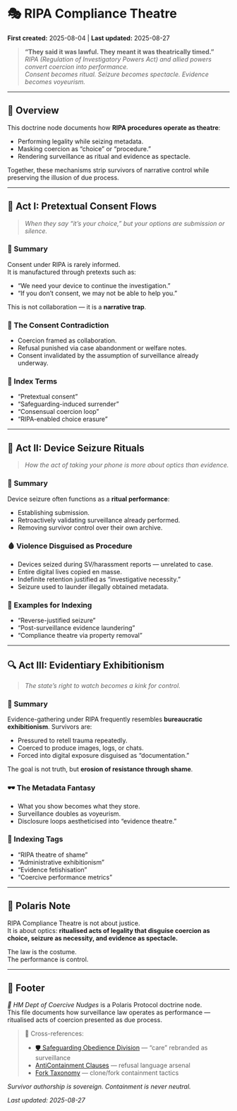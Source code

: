 # 🎭 RIPA Compliance Theatre  

**First created:** 2025-08-04 | **Last updated:** 2025-08-27  

> **“They said it was lawful. They meant it was theatrically timed.”**  
> *RIPA (Regulation of Investigatory Powers Act) and allied powers convert coercion into performance.  
> Consent becomes ritual. Seizure becomes spectacle. Evidence becomes voyeurism.*  

---

## 📌 Overview  

This doctrine node documents how **RIPA procedures operate as theatre**:  
- Performing legality while seizing metadata.  
- Masking coercion as “choice” or “procedure.”  
- Rendering surveillance as ritual and evidence as spectacle.  

Together, these mechanisms strip survivors of narrative control while preserving the illusion of due process.  

---

## 📄 Act I: Pretextual Consent Flows  

> *When they say “it’s your choice,” but your options are submission or silence.*  

### 📜 Summary  
Consent under RIPA is rarely informed.  
It is manufactured through pretexts such as:  
- “We need your device to continue the investigation.”  
- “If you don’t consent, we may not be able to help you.”  

This is not collaboration — it is a **narrative trap**.  

### 🧠 The Consent Contradiction  
- Coercion framed as collaboration.  
- Refusal punished via case abandonment or welfare notes.  
- Consent invalidated by the assumption of surveillance already underway.  

### 📌 Index Terms  
- “Pretextual consent”  
- “Safeguarding-induced surrender”  
- “Consensual coercion loop”  
- “RIPA-enabled choice erasure”  

---

## 📲 Act II: Device Seizure Rituals  

> *How the act of taking your phone is more about optics than evidence.*  

### 📜 Summary  
Device seizure often functions as a **ritual performance**:  
- Establishing submission.  
- Retroactively validating surveillance already performed.  
- Removing survivor control over their own archive.  

### 🩸 Violence Disguised as Procedure  
- Devices seized during SV/harassment reports — unrelated to case.  
- Entire digital lives copied en masse.  
- Indefinite retention justified as “investigative necessity.”  
- Seizure used to launder illegally obtained metadata.  

### 📌 Examples for Indexing  
- “Reverse-justified seizure”  
- “Post-surveillance evidence laundering”  
- “Compliance theatre via property removal”  

---

## 🔍 Act III: Evidentiary Exhibitionism  

> *The state’s right to watch becomes a kink for control.*  

### 📜 Summary  
Evidence-gathering under RIPA frequently resembles **bureaucratic exhibitionism**. Survivors are:  
- Pressured to retell trauma repeatedly.  
- Coerced to produce images, logs, or chats.  
- Forced into digital exposure disguised as “documentation.”  

The goal is not truth, but **erosion of resistance through shame**.  

### 🕶️ The Metadata Fantasy  
- What you show becomes what they store.  
- Surveillance doubles as voyeurism.  
- Disclosure loops aestheticised into “evidence theatre.”  

### 📌 Indexing Tags  
- “RIPA theatre of shame”  
- “Administrative exhibitionism”  
- “Evidence fetishisation”  
- “Coercive performance metrics”  

---

## 🧭 Polaris Note  

RIPA Compliance Theatre is not about justice.  
It is about optics: **ritualised acts of legality that disguise coercion as choice, seizure as necessity, and evidence as spectacle.**  

The law is the costume.  
The performance is control.  

---

## 🏮 Footer  

*🧠 HM Dept of Coercive Nudges* is a Polaris Protocol doctrine node.  
This file documents how surveillance law operates as performance — ritualised acts of coercion presented as due process.  

> 📡 Cross-references:  
> - [🛡 Safeguarding Obedience Division](🛡️_safeguarding_obedience_division.md) — “care” rebranded as surveillance  
> - [AntiContainment Clauses](../../AntiContainment_Clauses/README.md) — refusal language arsenal  
> - [Fork Taxonomy](../../Fork_Taxonomy/README.md) — clone/fork containment tactics  

*Survivor authorship is sovereign. Containment is never neutral.*  

_Last updated: 2025-08-27_  
